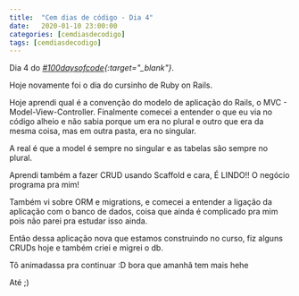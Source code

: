 ```yaml
---
title:  "Cem dias de código - Dia 4"
date:   2020-01-10 23:00:00
categories: [cemdiasdecodigo]
tags: [cemdiasdecodigo]
---
```


Dia 4 do *[#100daysofcode](https://twitter.com/hashtag/100DaysOfCode){:target="_blank"}*.

Hoje novamente foi o dia do cursinho de Ruby on Rails.

Hoje aprendi qual é a convenção do modelo de aplicação do Rails, o MVC - Model-View-Controller. Finalmente comecei a entender o que eu via no código alheio e não sabia porque um era no plural e outro que era da mesma coisa, mas em outra pasta, era no singular.

A real é que a model é sempre no singular e as tabelas são sempre no plural.

Aprendi também a fazer CRUD usando Scaffold e cara, É LINDO!! O negócio programa pra mim!

Também vi sobre ORM e migrations, e comecei a entender a ligação da aplicação com o banco de dados, coisa que ainda é complicado pra mim pois não parei pra estudar isso ainda.

Então dessa aplicação nova que estamos construindo no curso, fiz alguns CRUDs hoje e também criei e migrei o db.

Tô animadassa pra continuar :D bora que amanhã tem mais hehe

Até ;)
